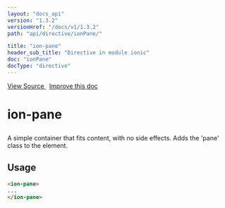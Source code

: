 ```yaml
---
layout: "docs_api"
version: "1.3.2"
versionHref: "/docs/v1/1.3.2"
path: "api/directive/ionPane/"

title: "ion-pane"
header_sub_title: "Directive in module ionic"
doc: "ionPane"
docType: "directive"
---
```


<div class="improve-docs">
<a href='https://github.com/ionic-team/ionic-v1/blob/master/js/angular/directive/pane.js#L2'>
View Source
</a>
&nbsp;
<a href='https://github.com/ionic-team/ionic-v1/edit/master/js/angular/directive/pane.js#L2'>
Improve this doc
</a>
</div>




<h1 class="api-title">

ion-pane



</h1>





A simple container that fits content, with no side effects.  Adds the 'pane' class to the element.









<h2 id="usage">Usage</h2>



```html
<ion-pane>
...
</ion-pane>
```









